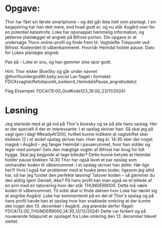 # Opgave:
Thor har fået sin første smartphone – og det går ikke helt som planlagt. I sin begejstring har han delt mere, end hvad godt er, og nu står Asgård over for en potentiel katastrofe. Loke har opsnappet hemmelig information, og jætterne planlægger et angreb på Bifrost-porten.
Din opgave er at undersøge Thors online-profil og finde frem til:
Vagtskifte Tidspunkt ved Bifrost.
Kodeordet til våbenkammeret.
Hvornår Heimdal holder pause.
Dato for Lokes planlagte angreb.

Pas på – Loke er snu, og han gemmer sine spor godt.

Hint: Thor elsker BlueSky og går under navnet @thorthundergod90.bsky.social
Lav flaget i formatet: FDCA{vagtskiftetidspunkt_kodeord_HeimdalsPause_angrebsdato}

Flag Eksempel:
FDCA{15:00_GodKode123_19:00_23/11/2024}

# Løsning
Jeg startede med at gå ind på Thor's bluesky og se på alle hans opslag.
Her er der specielt 4 der er interessante:
I et opslag skriver han: Så skal jeg på vagt igen i dag! #ReadyAt1200, hvilket kunne indikere at vagtskiftet sker klokken 12
I et andet opslag skriver han: Hver dag kl. 14:30 sker der noget magisk i Asgård – jeg fanger Heimdal i pauserummet, hvor han sidder og leger med ponyer!  Selv den mægtige vogter af Bifrost har brug for lidt hygge. Skal jeg begynde at tage billeder? Dette kunne betyde at Heimdal holder pause klokken 14:30
Thor har også lavet et par opslag som omhandler koden til våbenrummet. I et opslag skriver han dette: Hør lige her!!! Hvis I også har problemer med at huske jeres koder, ligesom jeg altid har, så har jeg fundet den perfekte løsning! Tatover koden – så glemmer du den aldrig igen! Genialt, ikke? På hans profil kan man også se et billede af en arm med en tatovering hvor der står THUNDER9000. Dette må være koden til våbenrummet.
Til sidst skal vi finde datoen hvor Loke har tænkt sig at angribe Asgård. Loke har kommenteret på en del af Thor's opslag og på hans profil havde han et opslag hvor han snakkede omkring at der kunne ske noget den 13. december i Asgård.
Jeg prøvede derfor flaget: FDCA{12:00_THUNDER9000_14:30_13/12/2024}
Dette var forkert og på nuværende tidspunkt er opslaget fra Loke omkring den 13. december blevet slettet.
